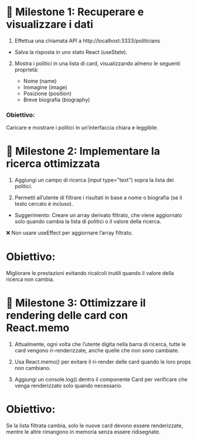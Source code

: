 # 📌 Milestone 1: Recuperare e visualizzare i dati

1. Effettua una chiamata API a http://localhost:3333/politicians

- Salva la risposta in uno stato React (useState).

2. Mostra i politici in una lista di card, visualizzando almeno le seguenti proprietà:

   - Nome (name)
   - Immagine (image)
   - Posizione (position)
   - Breve biografia (biography)

### Obiettivo:

Caricare e mostrare i politici in un’interfaccia chiara e leggibile.

# 📌 Milestone 2: Implementare la ricerca ottimizzata

1. Aggiungi un campo di ricerca (input type="text") sopra la lista dei politici.

2. Permetti all’utente di filtrare i risultati in base a nome o biografia (se il testo cercato è incluso).

- Suggerimento: Creare un array derivato filtrato, che viene aggiornato solo quando cambia la lista di politici o il valore della ricerca.

❌ Non usare useEffect per aggiornare l’array filtrato.

# Obiettivo:

Migliorare le prestazioni evitando ricalcoli inutili quando il valore della ricerca non cambia.

# 📌 Milestone 3: Ottimizzare il rendering delle card con React.memo

1. Attualmente, ogni volta che l’utente digita nella barra di ricerca, tutte le card vengono ri-renderizzate, anche quelle che non sono cambiate.

2. Usa React.memo() per evitare il ri-render delle card quando le loro props non cambiano.

3. Aggiungi un console.log() dentro il componente Card per verificare che venga renderizzato solo quando necessario.

# Obiettivo:

Se la lista filtrata cambia, solo le nuove card devono essere renderizzate, mentre le altre rimangono in memoria senza essere ridisegnate.
